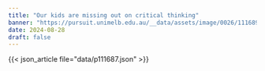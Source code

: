 ```yaml
---
title: "Our kids are missing out on critical thinking"
banner: "https://pursuit.unimelb.edu.au/__data/assets/image/0026/111689/Capitol-Hill-riot_Getty-Images.jpg"
date: 2024-08-28
draft: false
---
```


{{< json_article file="data/p111687.json" >}}